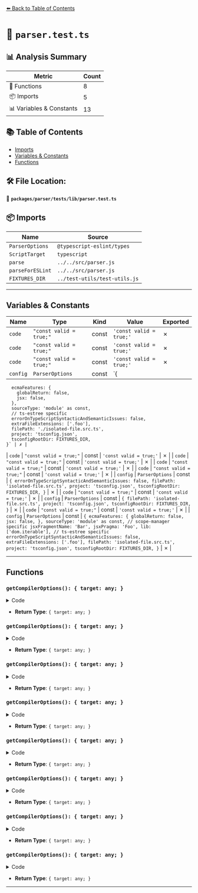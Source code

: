 [⬅️ Back to Table of Contents](../../../../index.md)

# 📄 `parser.test.ts`

## 📊 Analysis Summary

| Metric | Count |
|--------|-------|
| 🔧 Functions | 8 |
| 📦 Imports | 5 |
| 📊 Variables & Constants | 13 |

## 📚 Table of Contents

- [Imports](#imports)
- [Variables & Constants](#variables-constants)
- [Functions](#functions)

## 🛠️ File Location:
📂 **`packages/parser/tests/lib/parser.test.ts`**

## 📦 Imports

| Name | Source |
|------|--------|
| `ParserOptions` | `@typescript-eslint/types` |
| `ScriptTarget` | `typescript` |
| `parse` | `../../src/parser.js` |
| `parseForESLint` | `../../src/parser.js` |
| `FIXTURES_DIR` | `../test-utils/test-utils.js` |


---

## Variables & Constants

| Name | Type | Kind | Value | Exported |
|------|------|------|-------|----------|
| `code` | `"const valid = true;"` | const | `'const valid = true;'` | ✗ |
| `code` | `"const valid = true;"` | const | `'const valid = true;'` | ✗ |
| `code` | `"const valid = true;"` | const | `'const valid = true;'` | ✗ |
| `config` | `ParserOptions` | const | `{
      ecmaFeatures: {
        globalReturn: false,
        jsx: false,
      },
      sourceType: 'module' as const,
      // ts-estree specific
      errorOnTypeScriptSyntacticAndSemanticIssues: false,
      extraFileExtensions: ['.foo'],
      filePath: './isolated-file.src.ts',
      project: 'tsconfig.json',
      tsconfigRootDir: FIXTURES_DIR,
    }` | ✗ |
| `code` | `"const valid = true;"` | const | `'const valid = true;'` | ✗ |
| `code` | `"const valid = true;"` | const | `'const valid = true;'` | ✗ |
| `code` | `"const valid = true;"` | const | `'const valid = true;'` | ✗ |
| `code` | `"const valid = true;"` | const | `'const valid = true;'` | ✗ |
| `config` | `ParserOptions` | const | `{
      errorOnTypeScriptSyntacticAndSemanticIssues: false,
      filePath: 'isolated-file.src.ts',
      project: 'tsconfig.json',
      tsconfigRootDir: FIXTURES_DIR,
    }` | ✗ |
| `code` | `"const valid = true;"` | const | `'const valid = true;'` | ✗ |
| `config` | `ParserOptions` | const | `{
        filePath: 'isolated-file.src.ts',
        project: 'tsconfig.json',
        tsconfigRootDir: FIXTURES_DIR,
      }` | ✗ |
| `code` | `"const valid = true;"` | const | `'const valid = true;'` | ✗ |
| `config` | `ParserOptions` | const | `{
      ecmaFeatures: {
        globalReturn: false,
        jsx: false,
      },
      sourceType: 'module' as const,
      // scope-manager specific
      jsxFragmentName: 'Bar',
      jsxPragma: 'Foo',
      lib: ['dom.iterable'],
      // ts-estree specific
      errorOnTypeScriptSyntacticAndSemanticIssues: false,
      extraFileExtensions: ['.foo'],
      filePath: 'isolated-file.src.ts',
      project: 'tsconfig.json',
      tsconfigRootDir: FIXTURES_DIR,
    }` | ✗ |


---

## Functions

### `getCompilerOptions(): { target: any; }`

<details><summary>Code</summary>

```ts
() => ({ target })
```
</details>

- **Return Type**: `{ target: any; }`
### `getCompilerOptions(): { target: any; }`

<details><summary>Code</summary>

```ts
() => ({ target })
```
</details>

- **Return Type**: `{ target: any; }`
### `getCompilerOptions(): { target: any; }`

<details><summary>Code</summary>

```ts
() => ({ target })
```
</details>

- **Return Type**: `{ target: any; }`
### `getCompilerOptions(): { target: any; }`

<details><summary>Code</summary>

```ts
() => ({ target })
```
</details>

- **Return Type**: `{ target: any; }`
### `getCompilerOptions(): { target: any; }`

<details><summary>Code</summary>

```ts
() => ({ target })
```
</details>

- **Return Type**: `{ target: any; }`
### `getCompilerOptions(): { target: any; }`

<details><summary>Code</summary>

```ts
() => ({ target })
```
</details>

- **Return Type**: `{ target: any; }`
### `getCompilerOptions(): { target: any; }`

<details><summary>Code</summary>

```ts
() => ({ target })
```
</details>

- **Return Type**: `{ target: any; }`
### `getCompilerOptions(): { target: any; }`

<details><summary>Code</summary>

```ts
() => ({ target })
```
</details>

- **Return Type**: `{ target: any; }`

---